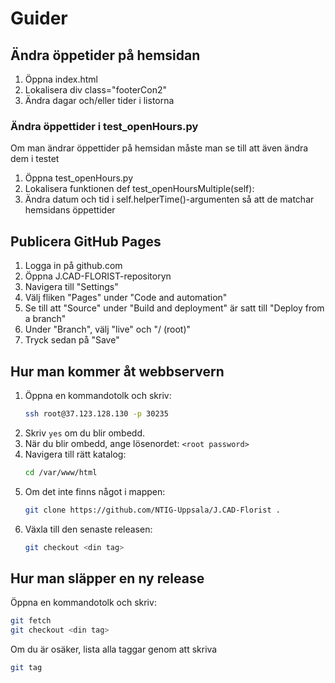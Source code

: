 # Guider
## Ändra öppetider på hemsidan
1. Öppna index.html
2. Lokalisera div class="footerCon2"
3. Ändra dagar och/eller tider i listorna
### Ändra öppettider i test_openHours.py
Om man ändrar öppettider på hemsidan måste man se till att även ändra dem i testet

1. Öppna test_openHours.py
2. Lokalisera funktionen def test_openHoursMultiple(self):
3. Ändra datum och tid i self.helperTime()-argumenten så att de matchar hemsidans öppettider

## Publicera GitHub Pages
1. Logga in på github.com
2. Öppna J.CAD-FLORIST-repositoryn
3. Navigera till "Settings"
4. Välj fliken "Pages" under "Code and automation"
5. Se till att "Source" under "Build and deployment" är satt till "Deploy from a branch"
6. Under "Branch", välj "live" och "/ (root)"
7. Tryck sedan på "Save"

## Hur man kommer åt webbservern

1. Öppna en kommandotolk och skriv:
    ```bash
    ssh root@37.123.128.130 -p 30235
    ```
2. Skriv `yes` om du blir ombedd.
3. När du blir ombedd, ange lösenordet: `<root password>`
4. Navigera till rätt katalog:
    ```bash
    cd /var/www/html
    ```
5. Om det inte finns något i mappen:
    ```bash
    git clone https://github.com/NTIG-Uppsala/J.CAD-Florist .
    ```
6. Växla till den senaste releasen:
    ```bash
    git checkout <din tag> 
    ```

## Hur man släpper en ny release

Öppna en kommandotolk och skriv:

```bash
git fetch
git checkout <din tag> 
```
Om du är osäker, lista alla taggar genom att skriva
```bash
git tag
```

